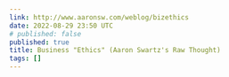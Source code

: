 ```yaml
---
link: http://www.aaronsw.com/weblog/bizethics
date: 2022-08-29 23:50 UTC
# published: false
published: true
title: Business "Ethics" (Aaron Swartz's Raw Thought)
tags: []
---
```



